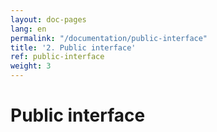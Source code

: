 ```yaml
---
layout: doc-pages
lang: en
permalink: "/documentation/public-interface"
title: '2. Public interface'
ref: public-interface
weight: 3
---
```


# Public interface


